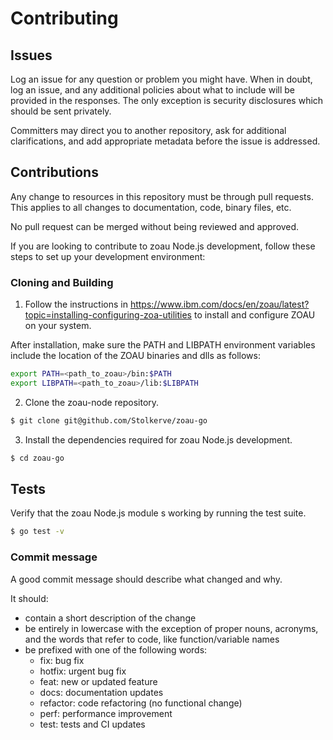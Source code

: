 # Contributing

## Issues

Log an issue for any question or problem you might have. When in doubt, log an issue, and
any additional policies about what to include will be provided in the responses. The only
exception is security disclosures which should be sent privately.

Committers may direct you to another repository, ask for additional clarifications, and
add appropriate metadata before the issue is addressed.

## Contributions

Any change to resources in this repository must be through pull requests. This applies to all changes
to documentation, code, binary files, etc.

No pull request can be merged without being reviewed and approved.

If you are looking to contribute to zoau Node.js development, follow these steps
to set up your development environment:

### Cloning and Building 

1. Follow the instructions in
https://www.ibm.com/docs/en/zoau/latest?topic=installing-configuring-zoa-utilities to install
and configure ZOAU on your system.

After installation, make sure the PATH and LIBPATH environment variables include the location
of the ZOAU binaries and dlls as follows:
``` bash
export PATH=<path_to_zoau>/bin:$PATH
export LIBPATH=<path_to_zoau>/lib:$LIBPATH
```

2. Clone the zoau-node repository.

```bash
$ git clone git@github.com/Stolkerve/zoau-go
```

3. Install the dependencies required for zoau Node.js development.

```bash
$ cd zoau-go
```

## Tests

Verify that the zoau Node.js module s working by running the test suite.

```bash
$ go test -v
```

### Commit message

A good commit message should describe what changed and why.

It should:
  * contain a short description of the change
  * be entirely in lowercase with the exception of proper nouns, acronyms, and the words that refer to code, like function/variable names
  * be prefixed with one of the following words:
    * fix: bug fix
    * hotfix: urgent bug fix
    * feat: new or updated feature
    * docs: documentation updates
    * refactor: code refactoring (no functional change)
    * perf: performance improvement
    * test: tests and CI updates